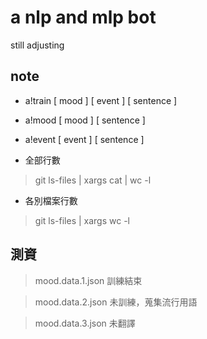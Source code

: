 # a nlp and mlp bot
still adjusting
## note
- a!train \[ mood ] \[ event ] \[ sentence ]
- a!mood \[ mood ] \[ sentence ]
- a!event \[ event ] \[ sentence ]

- 全部行數
> git ls-files | xargs cat | wc -l

- 各別檔案行數
> git ls-files | xargs wc -l

## 測資
> mood.data.1.json 訓練結束

> mood.data.2.json 未訓練，蒐集流行用語

> mood.data.3.json 未翻譯